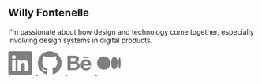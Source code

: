 ## Willy Fontenelle
I'm passionate about how design and technology come together, especially involving design systems in digital products.

<a href="https://www.linkedin.com/in/willyfontenelle" target="_blank">
    <img src="/linkedin.svg" style="margin-right: 8px" >
</a>

<a href="https://github.com/willyfontenelle" target="_blank">
    <img src="/github.svg" style="margin-right: 8px">
</a>

<a href="https://www.behance.net/willyfontenelle" target="_blank">
    <img src="/behance.svg" style="margin-right: 8px">
</a>

<a href="https://willyfontenelle.medium.com/" target="_blank">
    <img src="/medium.svg">
</a>